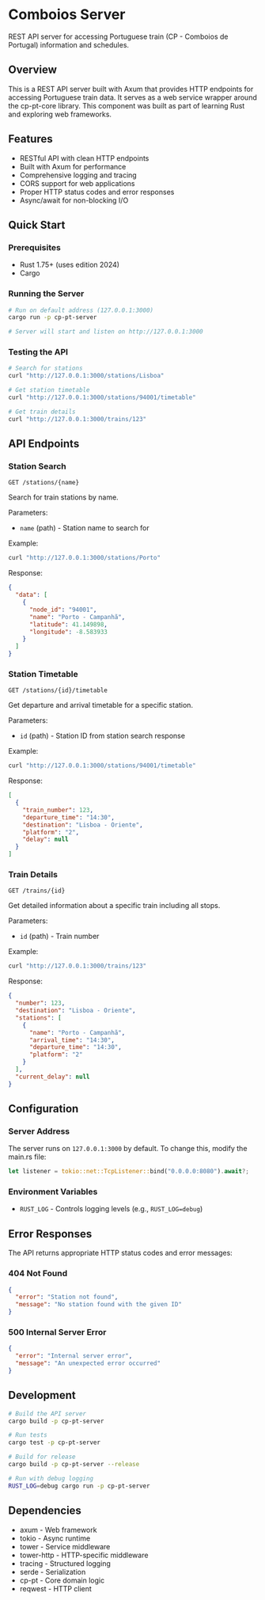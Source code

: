 # Comboios Server

REST API server for accessing Portuguese train (CP - Comboios de Portugal) information and schedules.

## Overview

This is a REST API server built with Axum that provides HTTP endpoints for accessing Portuguese train data. It serves as a web service wrapper around the cp-pt-core library. This component was built as part of learning Rust and exploring web frameworks.

## Features

- RESTful API with clean HTTP endpoints
- Built with Axum for performance
- Comprehensive logging and tracing
- CORS support for web applications
- Proper HTTP status codes and error responses
- Async/await for non-blocking I/O

## Quick Start

### Prerequisites

- Rust 1.75+ (uses edition 2024)
- Cargo

### Running the Server

```bash
# Run on default address (127.0.0.1:3000)
cargo run -p cp-pt-server

# Server will start and listen on http://127.0.0.1:3000
```

### Testing the API

```bash
# Search for stations
curl "http://127.0.0.1:3000/stations/Lisboa"

# Get station timetable
curl "http://127.0.0.1:3000/stations/94001/timetable"

# Get train details
curl "http://127.0.0.1:3000/trains/123"
```

## API Endpoints

### Station Search
```
GET /stations/{name}
```

Search for train stations by name.

Parameters:
- `name` (path) - Station name to search for

Example:
```bash
curl "http://127.0.0.1:3000/stations/Porto"
```

Response:
```json
{
  "data": [
    {
      "node_id": "94001",
      "name": "Porto - Campanhã",
      "latitude": 41.149898,
      "longitude": -8.583933
    }
  ]
}
```

### Station Timetable
```
GET /stations/{id}/timetable
```

Get departure and arrival timetable for a specific station.

Parameters:
- `id` (path) - Station ID from station search response

Example:
```bash
curl "http://127.0.0.1:3000/stations/94001/timetable"
```

Response:
```json
[
  {
    "train_number": 123,
    "departure_time": "14:30",
    "destination": "Lisboa - Oriente",
    "platform": "2",
    "delay": null
  }
]
```

### Train Details
```
GET /trains/{id}
```

Get detailed information about a specific train including all stops.

Parameters:
- `id` (path) - Train number

Example:
```bash
curl "http://127.0.0.1:3000/trains/123"
```

Response:
```json
{
  "number": 123,
  "destination": "Lisboa - Oriente",
  "stations": [
    {
      "name": "Porto - Campanhã",
      "arrival_time": "14:30",
      "departure_time": "14:30",
      "platform": "2"
    }
  ],
  "current_delay": null
}
```

## Configuration

### Server Address

The server runs on `127.0.0.1:3000` by default. To change this, modify the main.rs file:

```rust
let listener = tokio::net::TcpListener::bind("0.0.0.0:8080").await?;
```

### Environment Variables

- `RUST_LOG` - Controls logging levels (e.g., `RUST_LOG=debug`)

## Error Responses

The API returns appropriate HTTP status codes and error messages:

### 404 Not Found
```json
{
  "error": "Station not found",
  "message": "No station found with the given ID"
}
```

### 500 Internal Server Error
```json
{
  "error": "Internal server error",
  "message": "An unexpected error occurred"
}
```

## Development

```bash
# Build the API server
cargo build -p cp-pt-server

# Run tests
cargo test -p cp-pt-server

# Build for release
cargo build -p cp-pt-server --release

# Run with debug logging
RUST_LOG=debug cargo run -p cp-pt-server
```

## Dependencies

- axum - Web framework
- tokio - Async runtime
- tower - Service middleware
- tower-http - HTTP-specific middleware
- tracing - Structured logging
- serde - Serialization
- cp-pt - Core domain logic
- reqwest - HTTP client
